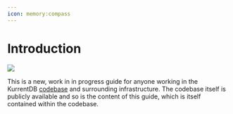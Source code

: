 ```yaml
---
icon: memory:compass
---
```


# Introduction

![](/assets/ouro-stream.webp)

This is a new, work in in progress guide for anyone working in the KurrentDB [codebase](https://github.com/kurrent-io/eventstore) and surrounding infrastructure. The codebase itself is publicly available and so is the content of this guide, which is itself contained within the codebase.
